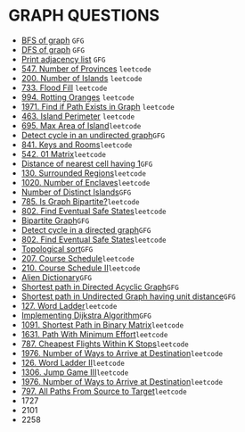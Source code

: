 # GRAPH QUESTIONS

* [BFS of graph](https://github.com/anujvaghani0/DSA-Java/tree/master/src/Graph/BFS_DFS/BFS.java) `GFG`</br>
* [DFS of graph](https://github.com/anujvaghani0/DSA-Java/tree/master/src/Graph/BFS_DFS/DFS.java) `GFG`</br>
* [Print adjacency list](https://github.com/anujvaghani0/DSA-Java/tree/master/src/Graph/BFS_DFS/PrintAdjacencyList.java) `GFG`</br>
* [547. Number of Provinces](https://github.com/anujvaghani0/DSA-Java/tree/master/src/Graph/BFS_DFS/NumberOfProvinces.java) `leetcode`</br>
* [200. Number of Islands](https://github.com/anujvaghani0/DSA-Java/tree/master/src/Graph/BFS_DFS/NumberOfIslands.java) `leetcode`</br>
* [733. Flood Fill](https://github.com/anujvaghani0/DSA-Java/tree/master/src/Graph/BFS_DFS/FloodFill.java) `leetcode`</br>
* [994. Rotting Oranges](https://github.com/anujvaghani0/DSA-Java/tree/master/src/Graph/BFS_DFS/RottingOranges.java) `leetcode`</br>
* [1971. Find if Path Exists in Graph](https://github.com/anujvaghani0/DSA-Java/tree/master/src/Graph/BFS_DFS/FindIfPathExistsInGraph.java) `leetcode`</br>
* [463. Island Perimeter](https://github.com/anujvaghani0/DSA-Java/tree/master/src/Graph/BFS_DFS/islandPerimeter.java) `leetcode`</br>
* [695. Max Area of Island](https://github.com/anujvaghani0/DSA-Java/tree/master/src/Graph/BFS_DFS/MaxAreaOfIsland.java)`leetcode`</br>
* [Detect cycle in an undirected graph](https://github.com/anujvaghani0/DSA-Java/tree/master/src/Graph/BFS_DFS/DetectCycleInAnUndirectedGraph.java)`GFG`</br>
* [841. Keys and Rooms](https://github.com/anujvaghani0/DSA-Java/tree/master/src/Graph/BFS_DFS/KeysAndRooms.java)`leetcode`</br>
* [542. 01 Matrix](https://github.com/anujvaghani0/DSA-Java/tree/master/src/Graph/BFS_DFS/zeroOneMatrix.java)`leetcode`</br>
* [Distance of nearest cell having 1](https://github.com/anujvaghani0/DSA-Java/tree/master/src/Graph/BFS_DFS/DetectCycleInAnUndirectedGraph.java)`GFG`</br>
* [130. Surrounded Regions](https://github.com/anujvaghani0/DSA-Java/tree/master/src/Graph/BFS_DFS/SurroundedRegions.java)`leetcode`</br>
* [1020. Number of Enclaves](https://github.com/anujvaghani0/DSA-Java/tree/master/src/Graph/BFS_DFS/NumberOfEnclaves.java)`leetcode`</br>
* [Number of Distinct Islands](https://github.com/anujvaghani0/DSA-Java/tree/master/src/Graph/BFS_DFS/NumberOfDistinctIsland.java)`GFG`</br>
* [785. Is Graph Bipartite?](https://github.com/anujvaghani0/DSA-Java/tree/master/src/Graph/BFS_DFS/IsGraphBipartite.java)`leetcode`</br>
* [802. Find Eventual Safe States](https://github.com/anujvaghani0/DSA-Java/tree/master/src/Graph/BFS_DFS/.java)`leetcode`</br>
* [Bipartite Graph](https://github.com/anujvaghani0/DSA-Java/tree/master/src/Graph/BFS_DFS/BipartiteGraph.java)`GFG`</br>
* [Detect cycle in a directed graph](https://github.com/anujvaghani0/DSA-Java/tree/master/src/Graph/BFS_DFS/DetectCycleInADirectedGraph.java)`GFG`</br>
* [802. Find Eventual Safe States](https://github.com/anujvaghani0/DSA-Java/tree/master/src/Graph/BFS_DFS/DetectCycleInADirectedGraph.java)`leetcode`</br>
* [Topological sort](https://github.com/anujvaghani0/DSA-Java/tree/master/src/Graph/TopologicalSorting/TopologicalSort.java)`GFG`</br>
* [207. Course Schedule](https://github.com/anujvaghani0/DSA-Java/tree/master/src/Graph/TopologicalSorting/CourseSchedule.java)`leetcode`</br>
* [210. Course Schedule II](https://github.com/anujvaghani0/DSA-Java/tree/master/src/Graph/TopologicalSorting/CourseScheduleII.java)`leetcode`</br>
* [Alien Dictionary](https://github.com/anujvaghani0/DSA-Java/tree/master/src/Graph/TopologicalSorting/AlienDictionary.java)`GFG`</br>
* [Shortest path in Directed Acyclic Graph](https://github.com/anujvaghani0/DSA-Java/tree/master/src/Graph/ShortestPath/ShortestPathInDirectedAcyclicGraph.java)`GFG`</br>
* [Shortest path in Undirected Graph having unit distance](https://github.com/anujvaghani0/DSA-Java/tree/master/src/Graph/ShortestPath/ShortestPathInUndirectedGraphHavingUnitDistance.java)`GFG`</br>
* [127. Word Ladder](https://github.com/anujvaghani0/DSA-Java/tree/master/src/Graph/ShortestPath/WordLadder.java)`leetcode`</br>
* [Implementing Dijkstra Algorithm](https://github.com/anujvaghani0/DSA-Java/tree/master/src/Graph/ShortestPath/WordLadderII.java)`GFG`</br>
* [1091. Shortest Path in Binary Matrix](https://github.com/anujvaghani0/DSA-Java/tree/master/src/Graph/ShortestPath/ShortestDistanceInABinaryMaze.java)`leetcode`</br>
* [1631. Path With Minimum Effort](https://github.com/anujvaghani0/DSA-Java/tree/master/src/Graph/ShortestPath/PathWithMinimumEffort.java)`leetcode`</br>
* [787. Cheapest Flights Within K Stops](https://github.com/anujvaghani0/DSA-Java/tree/master/src/Graph/ShortestPath/WordLadderII.java)`leetcode`</br>
* [1976. Number of Ways to Arrive at Destination](https://github.com/anujvaghani0/DSA-Java/tree/master/src/Graph/ShortestPath/WordLadderII.java)`leetcode`</br>
* [126. Word Ladder II](https://github.com/anujvaghani0/DSA-Java/tree/master/src/Graph/ShortestPath/WordLadderII.java)`leetcode`</br>
* [1306. Jump Game III](https://github.com/anujvaghani0/DSA-Java/tree/master/src/Graph/BFS_DFS/JumpGameIII.java)`leetcode`</br>
* [1976. Number of Ways to Arrive at Destination](https://github.com/anujvaghani0/DSA-Java/tree/master/src/Graph/BFS_DFS/NumberOfWaysToArriveAtDestination.java)`leetcode`</br>
* [797. All Paths From Source to Target](https://github.com/anujvaghani0/DSA-Java/tree/master/src/Graph/BFS_DFS/AllPathsFromSourceToTarget.java)`leetcode`</br>
* 1727
* 2101
* 2258